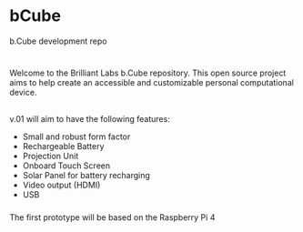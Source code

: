 # bCube
b.Cube development repo

#
Welcome to the Brilliant Labs b.Cube repository.  This open source project aims to help create an accessible and customizable personal computational device.  

## 
v.01 will aim to have the following features: 

- Small and robust form factor
- Rechargeable Battery
- Projection Unit
- Onboard Touch Screen 
- Solar Panel for battery recharging
- Video output (HDMI)
- USB 


#####

The first prototype will be based on the Raspberry Pi 4





